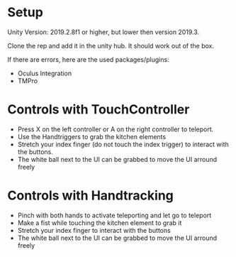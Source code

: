 # Setup
Unity Version: 2019.2.8f1 or higher, but lower then version 2019.3.

Clone the rep and add it in the unity hub. It should work out of the box.

If there are errors, here are the used packages/plugins:
- Oculus Integration
- TMPro

# Controls with TouchController
- Press X on the left controller or A on the right controller to teleport.
- Use the Handtriggers to grab the kitchen elements
- Stretch your index finger (do not touch the index trigger) to interact with the buttons.
- The white ball next to the UI can be grabbed to move the UI arround freely

# Controls with Handtracking
- Pinch with both hands to activate teleporting and let go to teleport
- Make a fist while touching the kitchen element to grab it
- Stretch your index finger to interact with the buttons
- The white ball next to the UI can be grabbed to move the UI arround freely
